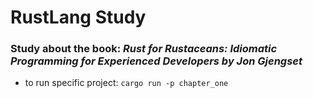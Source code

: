 # RustLang Study
### Study about the book: *Rust for Rustaceans: Idiomatic Programming for Experienced Developers by Jon Gjengset*

- to run specific project: ```cargo run -p chapter_one```

